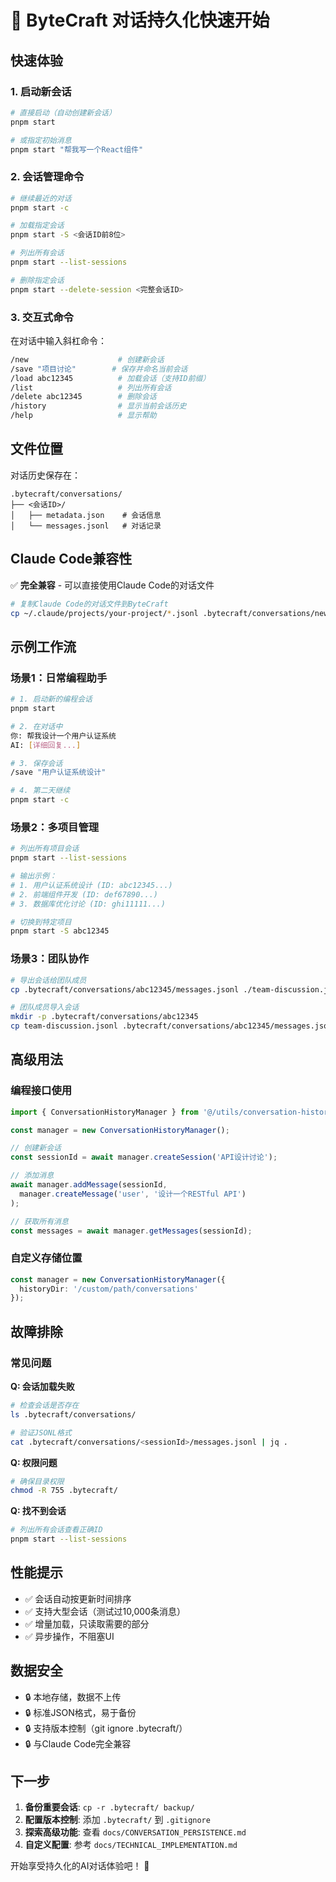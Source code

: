 # 🚀 ByteCraft 对话持久化快速开始

## 快速体验

### 1. 启动新会话
```bash
# 直接启动（自动创建新会话）
pnpm start

# 或指定初始消息
pnpm start "帮我写一个React组件"
```

### 2. 会话管理命令
```bash
# 继续最近的对话
pnpm start -c

# 加载指定会话
pnpm start -S <会话ID前8位>

# 列出所有会话
pnpm start --list-sessions

# 删除指定会话  
pnpm start --delete-session <完整会话ID>
```

### 3. 交互式命令

在对话中输入斜杠命令：

```bash
/new                    # 创建新会话
/save "项目讨论"        # 保存并命名当前会话
/load abc12345          # 加载会话（支持ID前缀）
/list                   # 列出所有会话
/delete abc12345        # 删除会话
/history                # 显示当前会话历史
/help                   # 显示帮助
```

## 文件位置

对话历史保存在：
```
.bytecraft/conversations/
├── <会话ID>/
│   ├── metadata.json    # 会话信息
│   └── messages.jsonl   # 对话记录
```

## Claude Code兼容性

✅ **完全兼容** - 可以直接使用Claude Code的对话文件

```bash
# 复制Claude Code的对话文件到ByteCraft
cp ~/.claude/projects/your-project/*.jsonl .bytecraft/conversations/new-session/messages.jsonl
```

## 示例工作流

### 场景1：日常编程助手
```bash
# 1. 启动新的编程会话
pnpm start

# 2. 在对话中
你: 帮我设计一个用户认证系统
AI: [详细回复...]

# 3. 保存会话
/save "用户认证系统设计"

# 4. 第二天继续
pnpm start -c
```

### 场景2：多项目管理
```bash
# 列出所有项目会话
pnpm start --list-sessions

# 输出示例：
# 1. 用户认证系统设计 (ID: abc12345...)
# 2. 前端组件开发 (ID: def67890...)  
# 3. 数据库优化讨论 (ID: ghi11111...)

# 切换到特定项目
pnpm start -S abc12345
```

### 场景3：团队协作
```bash
# 导出会话给团队成员
cp .bytecraft/conversations/abc12345/messages.jsonl ./team-discussion.jsonl

# 团队成员导入会话
mkdir -p .bytecraft/conversations/abc12345
cp team-discussion.jsonl .bytecraft/conversations/abc12345/messages.jsonl
```

## 高级用法

### 编程接口使用
```typescript
import { ConversationHistoryManager } from '@/utils/conversation-history.js';

const manager = new ConversationHistoryManager();

// 创建新会话
const sessionId = await manager.createSession('API设计讨论');

// 添加消息
await manager.addMessage(sessionId, 
  manager.createMessage('user', '设计一个RESTful API')
);

// 获取所有消息
const messages = await manager.getMessages(sessionId);
```

### 自定义存储位置
```typescript
const manager = new ConversationHistoryManager({
  historyDir: '/custom/path/conversations'
});
```

## 故障排除

### 常见问题

**Q: 会话加载失败**
```bash
# 检查会话是否存在
ls .bytecraft/conversations/

# 验证JSONL格式
cat .bytecraft/conversations/<sessionId>/messages.jsonl | jq .
```

**Q: 权限问题**
```bash
# 确保目录权限
chmod -R 755 .bytecraft/
```

**Q: 找不到会话**
```bash
# 列出所有会话查看正确ID
pnpm start --list-sessions
```

## 性能提示

- ✅ 会话自动按更新时间排序
- ✅ 支持大型会话（测试过10,000条消息）
- ✅ 增量加载，只读取需要的部分
- ✅ 异步操作，不阻塞UI

## 数据安全

- 🔒 本地存储，数据不上传
- 🔒 标准JSON格式，易于备份
- 🔒 支持版本控制（git ignore .bytecraft/）
- 🔒 与Claude Code完全兼容

## 下一步

1. **备份重要会话**: `cp -r .bytecraft/ backup/`
2. **配置版本控制**: 添加 `.bytecraft/` 到 `.gitignore`
3. **探索高级功能**: 查看 `docs/CONVERSATION_PERSISTENCE.md`
4. **自定义配置**: 参考 `docs/TECHNICAL_IMPLEMENTATION.md`

开始享受持久化的AI对话体验吧！ 🎉